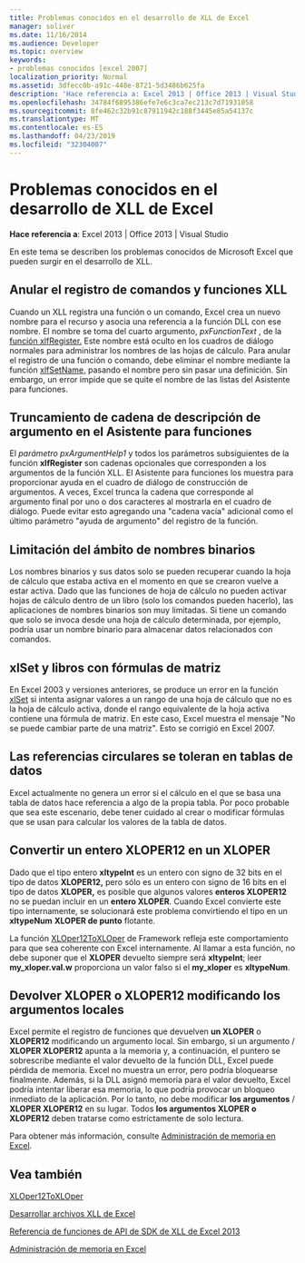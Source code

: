 ```yaml
---
title: Problemas conocidos en el desarrollo de XLL de Excel
manager: soliver
ms.date: 11/16/2014
ms.audience: Developer
ms.topic: overview
keywords:
- problemas conocidos [excel 2007]
localization_priority: Normal
ms.assetid: 3dfecc0b-a91c-448e-8721-5d3486b625fa
description: 'Hace referencia a: Excel 2013 | Office 2013 | Visual Studio'
ms.openlocfilehash: 34784f6895386efe7e6c3ca7ec213c7d71931058
ms.sourcegitcommit: 8fe462c32b91c87911942c188f3445e85a54137c
ms.translationtype: MT
ms.contentlocale: es-ES
ms.lasthandoff: 04/23/2019
ms.locfileid: "32304007"
---
```

# <a name="known-issues-in-excel-xll-development"></a>Problemas conocidos en el desarrollo de XLL de Excel

 **Hace referencia a**: Excel 2013 | Office 2013 | Visual Studio 
  
En este tema se describen los problemas conocidos de Microsoft Excel que pueden surgir en el desarrollo de XLL.
  
## <a name="unregistering-xll-commands-and-functions"></a>Anular el registro de comandos y funciones XLL

Cuando un XLL registra una función o un comando, Excel crea un nuevo nombre para el recurso y asocia una referencia a la función DLL con ese nombre. El nombre se toma del cuarto argumento, *pxFunctionText* , de la [función xlfRegister.](xlfregister-form-1.md) Este nombre está oculto en los cuadros de diálogo normales para administrar los nombres de las hojas de cálculo. Para anular el registro de una función o comando, debe eliminar el nombre mediante la función [xlfSetName,](xlfsetname.md) pasando el nombre pero sin pasar una definición. Sin embargo, un error impide que se quite el nombre de las listas del Asistente para funciones. 
  
## <a name="argument-description-string-truncation-in-the-function-wizard"></a>Truncamiento de cadena de descripción de argumento en el Asistente para funciones

El  *parámetro pxArgumentHelp1*  y todos los parámetros subsiguientes de la función **xlfRegister** son cadenas opcionales que corresponden a los argumentos de la función XLL. El Asistente para funciones los muestra para proporcionar ayuda en el cuadro de diálogo de construcción de argumentos. A veces, Excel trunca la cadena que corresponde al argumento final por uno o dos caracteres al mostrarla en el cuadro de diálogo. Puede evitar esto agregando una "cadena vacía" adicional como el último parámetro "ayuda de argumento" del registro de la función.
  
## <a name="binary-name-scope-limitation"></a>Limitación del ámbito de nombres binarios

Los nombres binarios y sus datos solo se pueden recuperar cuando la hoja de cálculo que estaba activa en el momento en que se crearon vuelve a estar activa. Dado que las funciones de hoja de cálculo no pueden activar hojas de cálculo dentro de un libro (solo los comandos pueden hacerlo), las aplicaciones de nombres binarios son muy limitadas. Si tiene un comando que solo se invoca desde una hoja de cálculo determinada, por ejemplo, podría usar un nombre binario para almacenar datos relacionados con comandos.
  
## <a name="xlset-and-workbooks-with-array-formulas"></a>xlSet y libros con fórmulas de matriz

En Excel 2003 y versiones anteriores, se produce un error en la función [xlSet](xlset.md) si intenta asignar valores a un rango de una hoja de cálculo que no es la hoja de cálculo activa, donde el rango equivalente de la hoja activa contiene una fórmula de matriz. En este caso, Excel muestra el mensaje "No se puede cambiar parte de una matriz". Esto se corrigió en Excel 2007. 
  
## <a name="circular-references-are-tolerated-in-data-tables"></a>Las referencias circulares se toleran en tablas de datos

Excel actualmente no genera un error si el cálculo en el que se basa una tabla de datos hace referencia a algo de la propia tabla. Por poco probable que sea este escenario, debe tener cuidado al crear o modificar fórmulas que se usan para calcular los valores de la tabla de datos.
  
## <a name="converting-an-integer-xloper12-to-an-xloper"></a>Convertir un entero XLOPER12 en un XLOPER

Dado que el tipo entero **xltypeInt** es un entero con signo de 32 bits en el tipo de datos **XLOPER12,** pero sólo es un entero con signo de 16 bits en el tipo de datos **XLOPER,** es posible que algunos valores **enteros XLOPER12** no se puedan incluir en un **entero XLOPER**. Cuando Excel convierte este tipo internamente, se solucionará este problema convirtiendo el tipo en un **xltypeNum** **XLOPER de punto** flotante.
  
La función [XLOper12ToXLOper](xloper12toxloper.md) de Framework refleja este comportamiento para que sea coherente con Excel internamente. Al llamar a esta función, no debe suponer que el **XLOPER** devuelto siempre será **xltypeInt**; leer **my_xloper.val.w** proporciona un valor falso si el **my_xloper** es **xltypeNum**.
  
## <a name="returning-xloper-or-xloper12-by-modifying-arguments-in-place"></a>Devolver XLOPER o XLOPER12 modificando los argumentos locales

Excel permite el registro de funciones que devuelven **un XLOPER** o **XLOPER12** modificando un argumento local. Sin embargo, si un argumento /  **XLOPER XLOPER12** apunta a la memoria y, a continuación, el puntero se sobrescribe mediante el valor devuelto de la función DLL, Excel puede pérdida de memoria. Excel no muestra un error, pero podría bloquearse finalmente. Además, si la DLL asignó memoria para el valor devuelto, Excel podría intentar liberar esa memoria, lo que podría provocar un bloqueo inmediato de la aplicación. Por lo tanto, no debe modificar **los argumentos** /  **XLOPER XLOPER12** en su lugar. Todos **los argumentos XLOPER** **o XLOPER12** deben tratarse como estrictamente de solo lectura. 
  
Para obtener más información, consulte [Administración de memoria en Excel](memory-management-in-excel.md).
  
## <a name="see-also"></a>Vea también



[XLOper12ToXLOper](xloper12toxloper.md)


[Desarrollar archivos XLL de Excel](developing-excel-xlls.md)
  
[Referencia de funciones de API de SDK de XLL de Excel 2013](excel-xll-sdk-api-function-reference.md)
  
[Administración de memoria en Excel](memory-management-in-excel.md)

